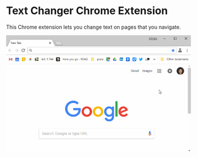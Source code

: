 # Text Changer Chrome Extension

This Chrome extension lets you change text on pages that you navigate.

![Application Demo](assets/github/demo.gif)